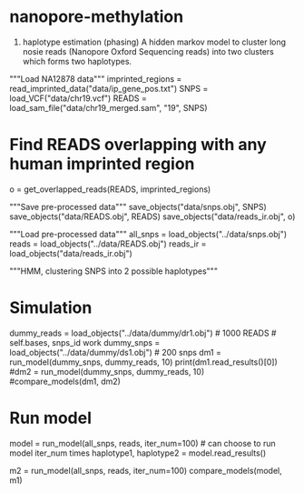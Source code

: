 # nanopore-methylation
1. haplotype estimation (phasing)
A hidden markov model to cluster long nosie reads (Nanopore Oxford Sequencing reads) into two clusters which forms two haplotypes.

"""Load NA12878 data"""
imprinted_regions = read_imprinted_data("data/ip_gene_pos.txt")
SNPS = load_VCF("data/chr19.vcf")
READS = load_sam_file("data/chr19_merged.sam", "19", SNPS)
# Find READS overlapping with any human imprinted region
o = get_overlapped_reads(READS, imprinted_regions)

"""Save pre-processed data"""
save_objects("data/snps.obj", SNPS)
save_objects("data/READS.obj", READS)
save_objects("data/reads_ir.obj", o)

"""Load pre-processed data"""
all_snps = load_objects("../data/snps.obj")
reads = load_objects("../data/READS.obj")
reads_ir = load_objects("data/reads_ir.obj")

"""HMM, clustering SNPS into 2 possible haplotypes"""
# Simulation
dummy_reads = load_objects("../data/dummy/dr1.obj")  # 1000 READS  # self.bases, snps_id work
dummy_snps = load_objects("../data/dummy/ds1.obj")  # 200 snps
dm1 = run_model(dummy_snps, dummy_reads, 10)
print(dm1.read_results()[0])
#dm2 = run_model(dummy_snps, dummy_reads, 10)
#compare_models(dm1, dm2)

# Run model
model = run_model(all_snps, reads, iter_num=100) # can choose to run model iter_num times
haplotype1, haplotype2 = model.read_results()

m2 = run_model(all_snps, reads, iter_num=100)
compare_models(model, m1)
